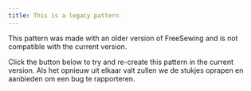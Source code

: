 ```yaml
---
title: This is a legacy pattern
---
```


This pattern was made with an older version of FreeSewing and is not compatible with the current version.

Click the button below to try and re-create this pattern in the current version. Als het opnieuw uit elkaar valt zullen we de stukjes oprapen en aanbieden om een bug te rapporteren.
